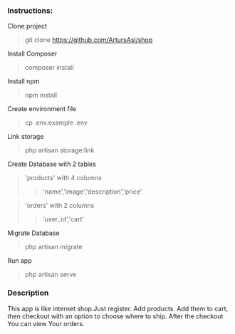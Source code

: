 ### Instructions:
Clone project

>git clone https://github.com/ArtursAsi/shop

Install Composer
>composer install

Install npm
>npm install

Create environment file
>cp .env.example .env

Link storage
>php artisan storage:link
>

Create Database with 2 tables

>'products' with 4 columns
>>'name','image','description','price'

>'orders' with 2 columns
>>'user_id','cart'

Migrate Database
>php artisan migrate

Run app
>php artisan serve


### Description

This app is like internet shop.Just register.
Add products.
Add them to cart, then checkout with an option to choose where to ship.
After the checkout You can view Your orders. 




